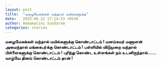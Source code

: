 ```yaml
---
layout: post
title:  "மழைமேகங்கள் வந்தால் மயில்களுக்கு"
date:   2025-06-22 17:14:53 +0530
author: Hemamalini Sundaram
categories: stories
---
```


**மழைமேகங்கள் வந்தால் மயில்களுக்கு கொண்டாட்டம் ! மனம்கவர் மணாளன் அமைந்தால் மங்கைபர்க்கு
கொண்டாட்டம் ! பள்ளியில் விடுமுறை வந்தால் பிள்ளைகளுக்கு கொண்டாட்டம் ! புரிந்து கொண்ட
உள்ளங்கள் நம் உடனிருந்தால்\...\... வாழ்வே தினம் கொண்டாட்டம் தான் !**
